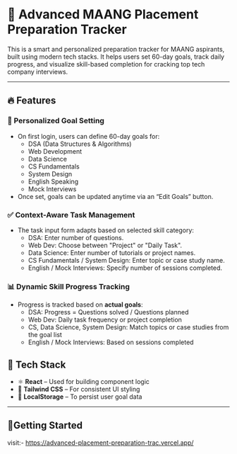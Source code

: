 # 🚀 Advanced MAANG Placement Preparation Tracker

This is a smart and personalized preparation tracker for MAANG aspirants, built using modern tech stacks. It helps users set 60-day goals, track daily progress, and visualize skill-based completion for cracking top tech company interviews.

---

## 🔥 Features

### 🧠 Personalized Goal Setting
- On first login, users can define 60-day goals for:
  - DSA (Data Structures & Algorithms)
  - Web Development
  - Data Science
  - CS Fundamentals
  - System Design
  - English Speaking
  - Mock Interviews
- Once set, goals can be updated anytime via an “Edit Goals” button.

### ✅ Context-Aware Task Management
- The task input form adapts based on selected skill category:
  - DSA: Enter number of questions.
  - Web Dev: Choose between "Project" or "Daily Task".
  - Data Science: Enter number of tutorials or project names.
  - CS Fundamentals / System Design: Enter topic or case study name.
  - English / Mock Interviews: Specify number of sessions completed.

### 📊 Dynamic Skill Progress Tracking
- Progress is tracked based on **actual goals**:
  - DSA: Progress = Questions solved / Questions planned
  - Web Dev: Daily task frequency or project completion
  - CS, Data Science, System Design: Match topics or case studies from the goal list
  - English / Mock Interviews: Based on sessions completed

 ## 🧰 Tech Stack

- ⚛️ **React** – Used for building component logic 
- 🎨 **Tailwind CSS** – For consistent UI styling
- 🧠 **LocalStorage** – To persist user goal data

---

## 🚀Getting Started
   
   visit:- https://advanced-placement-preparation-trac.vercel.app/

